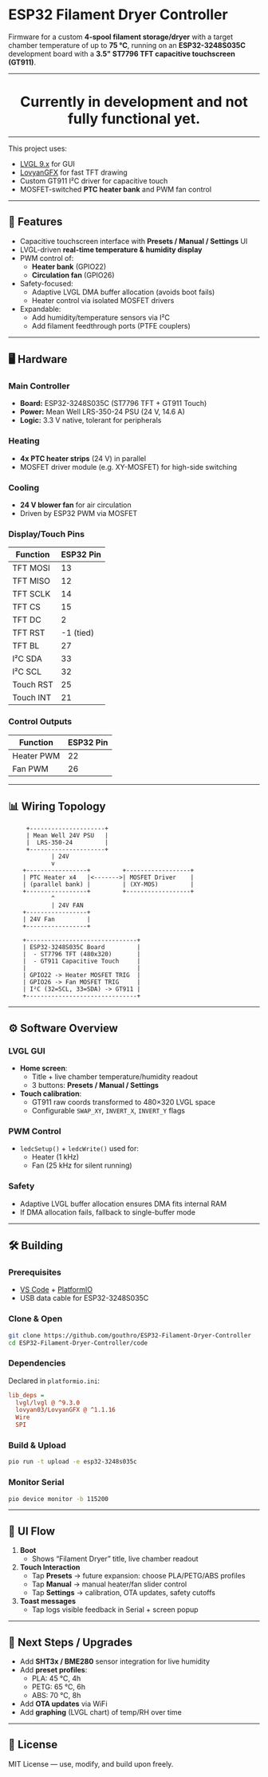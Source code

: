 # ESP32 Filament Dryer Controller

Firmware for a custom **4-spool filament storage/dryer** with a target chamber temperature of up to **75 °C**, running on an **ESP32-3248S035C** development board with a **3.5" ST7796 TFT capacitive touchscreen (GT911)**.

---

<h1 align="center">Currently in development and not fully functional yet.</h1>

---

This project uses:

- [LVGL 9.x](https://lvgl.io/) for GUI
- [LovyanGFX](https://github.com/lovyan03/LovyanGFX) for fast TFT drawing
- Custom GT911 I²C driver for capacitive touch
- MOSFET-switched **PTC heater bank** and PWM fan control

---

## 📐 Features

- Capacitive touchscreen interface with **Presets / Manual / Settings** UI
- LVGL-driven **real-time temperature & humidity display**
- PWM control of:
  - **Heater bank** (GPIO22)
  - **Circulation fan** (GPIO26)
- Safety-focused:
  - Adaptive LVGL DMA buffer allocation (avoids boot fails)
  - Heater control via isolated MOSFET drivers
- Expandable:
  - Add humidity/temperature sensors via I²C
  - Add filament feedthrough ports (PTFE couplers)

---

## 🖥️ Hardware

### Main Controller

- **Board:** ESP32-3248S035C (ST7796 TFT + GT911 Touch)
- **Power:** Mean Well LRS-350-24 PSU (24 V, 14.6 A)
- **Logic:** 3.3 V native, tolerant for peripherals

### Heating

- **4x PTC heater strips** (24 V) in parallel
- MOSFET driver module (e.g. XY-MOSFET) for high-side switching

### Cooling

- **24 V blower fan** for air circulation
- Driven by ESP32 PWM via MOSFET

### Display/Touch Pins

| Function  | ESP32 Pin |
| --------- | --------- |
| TFT MOSI  | 13        |
| TFT MISO  | 12        |
| TFT SCLK  | 14        |
| TFT CS    | 15        |
| TFT DC    | 2         |
| TFT RST   | -1 (tied) |
| TFT BL    | 27        |
| I²C SDA   | 33        |
| I²C SCL   | 32        |
| Touch RST | 25        |
| Touch INT | 21        |

### Control Outputs

| Function   | ESP32 Pin |
| ---------- | --------- |
| Heater PWM | 22        |
| Fan PWM    | 26        |

---

## 📊 Wiring Topology

```text
     +---------------------+
     | Mean Well 24V PSU   |
     |  LRS-350-24         |
     +---------------------+
            | 24V
            v
    +-----------------+         +------------------+
    | PTC Heater x4   |<------->| MOSFET Driver    |
    | (parallel bank) |         | (XY-MOS)         |
    +-----------------+         +------------------+
            ^
            | 24V FAN
    +-----------------+
    | 24V Fan         |
    +-----------------+

    +-------------------------------+
    | ESP32-3248S035C Board         |
    |  - ST7796 TFT (480x320)       |
    |  - GT911 Capacitive Touch     |
    |                               |
    | GPIO22 -> Heater MOSFET TRIG  |
    | GPIO26 -> Fan MOSFET TRIG     |
    | I²C (32=SCL, 33=SDA) -> GT911 |
    +-------------------------------+
```

---

## ⚙️ Software Overview

### LVGL GUI

- **Home screen**:
  - Title + live chamber temperature/humidity readout
  - 3 buttons: **Presets / Manual / Settings**
- **Touch calibration**:
  - GT911 raw coords transformed to 480×320 LVGL space
  - Configurable `SWAP_XY`, `INVERT_X`, `INVERT_Y` flags

### PWM Control

- `ledcSetup()` + `ledcWrite()` used for:
  - Heater (1 kHz)
  - Fan (25 kHz for silent running)

### Safety

- Adaptive LVGL buffer allocation ensures DMA fits internal RAM
- If DMA allocation fails, fallback to single-buffer mode

---

## 🛠️ Building

### Prerequisites

- [VS Code](https://code.visualstudio.com/) + [PlatformIO](https://platformio.org/)
- USB data cable for ESP32-3248S035C

### Clone & Open

```bash
git clone https://github.com/gouthro/ESP32-Filament-Dryer-Controller
cd ESP32-Filament-Dryer-Controller/code
```

### Dependencies

Declared in `platformio.ini`:

```ini
lib_deps =
  lvgl/lvgl @ ^9.3.0
  lovyan03/LovyanGFX @ ^1.1.16
  Wire
  SPI
```

### Build & Upload

```bash
pio run -t upload -e esp32-3248s035c
```

### Monitor Serial

```bash
pio device monitor -b 115200
```

---

## 📱 UI Flow

1. **Boot**
   - Shows “Filament Dryer” title, live chamber readout
2. **Touch Interaction**
   - Tap **Presets** → future expansion: choose PLA/PETG/ABS profiles
   - Tap **Manual** → manual heater/fan slider control
   - Tap **Settings** → calibration, OTA updates, safety cutoffs
3. **Toast messages**
   - Tap logs visible feedback in Serial + screen popup

---

## 🧩 Next Steps / Upgrades

- Add **SHT3x / BME280** sensor integration for live humidity
- Add **preset profiles**:
  - PLA: 45 °C, 4h
  - PETG: 65 °C, 6h
  - ABS: 70 °C, 8h
- Add **OTA updates** via WiFi
- Add **graphing** (LVGL chart) of temp/RH over time

---

## 📐 License

MIT License — use, modify, and build upon freely.

